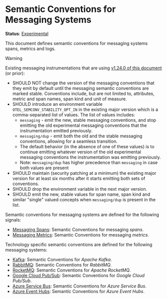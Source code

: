 <!--- Hugo front matter used to generate the website version of this page:
linkTitle: Messaging
path_base_for_github_subdir:
  from: tmp/semconv/docs/messaging/_index.md
  to: messaging/README.md
--->

# Semantic Conventions for Messaging Systems

**Status**: [Experimental][DocumentStatus]

This document defines semantic conventions for messaging systems spans, metrics and logs.

> [!Warning]
>
> Existing messaging instrumentations that are using
> [v1.24.0 of this document](https://github.com/open-telemetry/semantic-conventions/blob/v1.24.0/docs/messaging/messaging-spans.md)
> (or prior):
>
> * SHOULD NOT change the version of the messaging conventions that they emit by default
>   until the messaging semantic conventions are marked stable.
>   Conventions include, but are not limited to, attributes,
>   metric and span names, span kind and unit of measure.
> * SHOULD introduce an environment variable `OTEL_SEMCONV_STABILITY_OPT_IN`
>   in the existing major version which is a comma-separated list of values.
>   The list of values includes:
>   * `messaging` - emit the new, stable messaging conventions,
>     and stop emitting the old experimental messaging conventions
>     that the instrumentation emitted previously.
>   * `messaging/dup` - emit both the old and the stable messaging conventions,
>     allowing for a seamless transition.
>   * The default behavior (in the absence of one of these values) is to continue
>     emitting whatever version of the old experimental messaging conventions
>     the instrumentation was emitting previously.
>   * Note: `messaging/dup` has higher precedence than `messaging` in case both values are present
> * SHOULD maintain (security patching at a minimum) the existing major version
>   for at least six months after it starts emitting both sets of conventions.
> * SHOULD drop the environment variable in the next major version.
> * SHOULD emit the new, stable values for span name, span kind and similar "single"
> valued concepts when `messaging/dup` is present in the list.

Semantic conventions for messaging systems are defined for the following signals:

* [Messaging Spans](messaging-spans.md): Semantic Conventions for messaging *spans*.
* [Messaging Metrics](messaging-metrics.md): Semantic Conventions for messaging *metrics*.

Technology specific semantic conventions are defined for the following messaging systems:

* [Kafka](kafka.md): Semantic Conventions for *Apache Kafka*.
* [RabbitMQ](rabbitmq.md): Semantic Conventions for *RabbitMQ*.
* [RocketMQ](rocketmq.md): Semantic Conventions for *Apache RocketMQ*.
* [Google Cloud Pub/Sub](gcp-pubsub.md): Semantic Conventions for *Google Cloud Pub/Sub*.
* [Azure Service Bus](azure-messaging.md#azure-service-bus): Semantic Conventions for *Azure Service Bus*.
* [Azure Event Hubs](azure-messaging.md#azure-event-hubs): Semantic Conventions for *Azure Event Hubs*.

[DocumentStatus]: https://opentelemetry.io/docs/specs/otel/document-status
